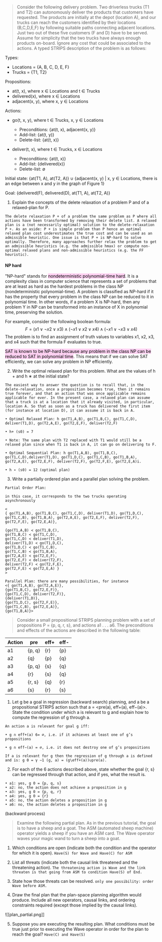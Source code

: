 
>Consider the following delivery problem. Two driverless trucks (T1 and T2) can autonomously deliver the products that customers have requested. The products are initially at the depot (location A), and our trucks can reach the customers identified by their locations (B,C,D,E,F) by following suitable paths connecting adjacent locations. Just two out of these five customers (F and D) have to be served. Assume for simplicity that the two trucks have always enough products on-board. Ignore any cost that could be associated to the actions. A typed STRIPS description of the problem is as follows:

Types:

-   Locations = {A, B, C, D, E, F}
-   Trucks = {T1, T2}

Propositions:

-   at(t, x), where x ∈ Locations and t ∈ Trucks
-   delivered(x), where x ∈ Locations
-   adjacent(x, y), where x, y ∈ Locations

Actions:

-   go(t, x, y), where t ∈ Trucks, x, y ∈ Locations
    
    -   Preconditions: {at(t, x), adjacent(x, y)}
    -   Add-list: {at(t, y)}
    -   Delete-list: {at(t, x)}
    
-   deliver(t, x), where t ∈ Trucks, x ∈ Locations
    
    -   Preconditions: {at(t, x)}
    -   Add-list: {delivered(x)}
    -   Delete-list: ∅

Initial state: {at(T1, A), at(T2, A)} ∪ {adjacent(x, y) | x, y ∈ Locations, there is an edge between x and y in the graph of Figure 1}

Goal: {delivered(F), delivered(D), at(T1, A), at(T2, A)}

1. Explain the concepts of the delete relaxation of a problem P and of a relaxed-plan for P.

`The delete relaxation P + of a problem the same problem as P where all actions have been transformed by removing their delete list. A relaxed plan is a (not necessarily optimal) solution to the delete-relaxation P +. As an aside: P + is simple problem than P hence an optimal relaxed plan cost underestimates the true cost and can be used as an admissible heuristic. One issue is that P + is NP-hard to solve optimally. Therefore, many approaches further relax the problem to get an admissible heuristics (e.g. the admissible hmax) or compute non-optimal relaxed plans and non-admissible heuristics (e.g. the FF heuristic).`

#### NP hard
"NP-hard" stands for <mark style="background: #FFB8EBA6;">nondeterministic polynomial-time hard</mark>. It is a complexity class in computer science that represents a set of problems that are at least as hard as the hardest problems in the class NP (nondeterministic polynomial-time).
A problem is classified as NP-hard if it has the property that every problem in the class NP can be reduced to it in polynomial time. In other words, if a problem X is NP-hard, then any problem Y in NP can be transformed into an instance of X in polynomial time, preserving the solution.

For example, consider the following boolean formula:
$$F = (x1 ∨ ¬x2 ∨ x3) ∧ (¬x1 ∨ x2 ∨ x4) ∧ (¬x1 ∨ ¬x3 ∨ x4)$$
The problem is to find an assignment of truth values to variables x1, x2, x3, and x4 such that the formula F evaluates to true.

<mark style="background: #FFB8EBA6;">SAT is known to be NP-hard because any problem in the class NP can be reduced to SAT in polynomial time</mark>. This means that if we can solve SAT efficiently, we can solve any problem in NP efficiently.


2. Write the optimal relaxed plan for this problem. What are the values of h + and h ∗ at the initial state?

```
The easiest way to answer the question is to recall that, in the delete-relaxation, once a proposition becomes true, then it remains true forever, and that an action that was once applicable remains applicable for ever. In the present case, a relaxed plan can assume that a truck is at a location that it already visited, in particular, location A. So that as soon as a truck has delivered the first item (for instance at location D), it can assume it is back in A.

• Optimal Relaxed Plan: h go(T1,A,B), go(T1,B,C), go(T1,C,D), deliver(T1,D), go(T2,A,E), go(T2,E,F), deliver(T2,F)

• h+ (s0) = 7 

• Note: The same plan with T2 replaced with T1 would still be a relaxed plan since when T1 is back in A, it can go on delivering to F.

• Optimal Sequential Plan: h go(T1,A,B), go(T1,B,C), go(T1,C,D),deliver(T1,D), go(T1,D,C), go(T1,C,B), go(T1,B,A), go(T2,A,E), go(T2,E,F), deliver(T2,F), go(T2,F,E), go(T2,E,A)i. 

• h ∗ (s0) = 12 (optimal plan)
```


3. Write a partially ordered plan and a parallel plan solving the problem.

```
Partial Order Plan: 

in this case, it corresponds to the two trucks operating asynchronously 

<
{ go(T1,A,B), go(T1,B,C), go(T1,C,D), deliver(T1,D), go(T1,D,C), go(T1,C,B), go(T1,B,A), go(T2,A,E), go(T2,E,F), deliver(T2,F), go(T2,F,E), go(T2,E,A)}, 

{go(T1,A,B) ≺ go(T1,B,C),
go(T1,B,C) ≺ go(T1,C,D),
go(T1,C,D) ≺ deliver(T1,D), 
deliver(T1,D) ≺ go(T1,D,C), 
go(T1,D,C) ≺ go(T1,C,B), 
go(T1,C,B) ≺ go(T1,B,A), 
go(T2,A,E) ≺ go(T2,E,F), 
go(T2,E,F) ≺ deliver(T2,F), 
deliver(T2,F) ≺ go(T2,F,E), 
go(T2,F,E) ≺ go(T2,E,A) }
>

Parallel Plan: there are many possibilities, for instance
<{ go(T1,A,B), go(T2,A,E)}, 
{go(T1,B,C), go(T2,E,F)}, 
{go(T1,C,D), deliver(T2,F)}, 
{deliver(T1,D)}, 
{go(T1,D,C), go(T2,F,E)}, 
{go(T1,C,B), go(T2,E,A)}, 
{go(T1,B,A)}>
```


> Consider a small propositional STRIPS planning problem with a set of propositions P = {p, q, r, s}, and actions a1 . . . a6. The preconditions and effects of the actions are described in the following table:

| Action | pre    | eff+  | eff- |
|--------|--------|-------|------|
| a1     | {p, q} | {r}   | {p}  |
| a2     | {q}    | {p}   | {q}  |
| a3     | {p, q} | {s}   | {q}  |
| a4     | {r}    | {s}   | {q}  |
| a5     | {r, s} | {q}   | {r}  |
| a6     | {s}    | {r}   | {s}  |

1. Let g be a goal in regression (backward search) planning, and a be a propositional STRIPS action such that a = <pre(a), eff+(a), eff−(a)>. State the condition under which a is relevant to g and explain how to compute the regression of g through a.

```
An action a is relevant for goal g iff: 

• g ∩ eff+(a) 6= ∅, i.e. if it achieves at least one of g’s propositions 

• g ∩ eff−(a) = ∅, i.e. it does not destroy one of g’s propositions

If a is relevant for g then the regression of g through a is defined and is: g 0 = γ −1 (g, a) = (g\eff+(a))∪pre(a).
```

2. For each of the 6 actions described above, state whether the goal {r, s} can be regressed through that action, and if yes, what the result is.

```
• a1: yes, g 0 = {p, q, s} 
• a2: no, the action does not achieve a proposition in g 
• a3: yes, g 0 = {p, q, r} 
• a4: yes, g 0 = {r} 
• a5: no, the action deletes a proposition in g 
• a6: no, the action deletes a proposition in g
```

(backward process)

> Examine the following partial plan. As in the previous tutorial, the goal is to have a sheep and a goat. The ASM (automated sheep machine) operator yields a sheep if you have an ASM card. The Wave operator waves your magic wand to turn a sheep into a goat.

1. Which conditions are open (indicate both the condition and the operator for which it is open).
`Have(S) for Wave and Have(C) for ASM`

2. List all threats (indicate both the causal link threatened and the threatening action). 
`The threatening action is Wave and the link threaten is that going from ASM to condition Have(S) of End.`

3. State how those threats can be resolved.
`only one possibility: order Wave before ASM.`

4. Draw the final plan that the plan-space planning algorithm would produce. Include all new operators, causal links, and ordering constraints required (except those implied by the causal links).

![[plan_partial.png]]

5. Suppose you are executing the resulting plan. What conditions must be true just prior to executing the Wave operator in order for the plan to reach the goal?
`Have(C) and Have(S)`

